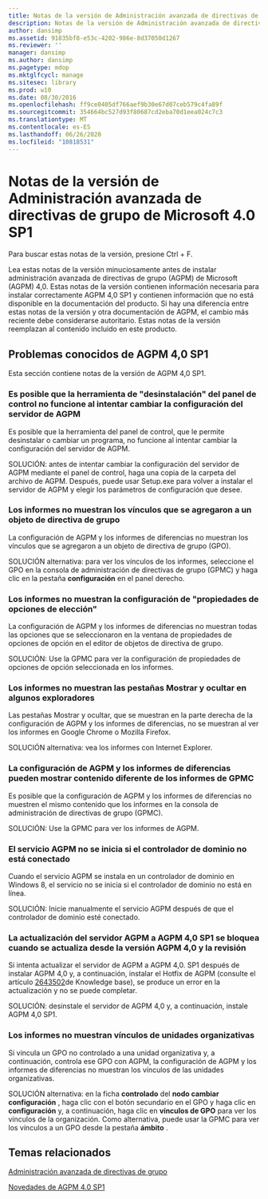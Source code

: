 ```yaml
---
title: Notas de la versión de Administración avanzada de directivas de grupo de Microsoft 4.0 SP1
description: Notas de la versión de Administración avanzada de directivas de grupo de Microsoft 4.0 SP1
author: dansimp
ms.assetid: 91835bf8-e53c-4202-986e-8d37050d1267
ms.reviewer: ''
manager: dansimp
ms.author: dansimp
ms.pagetype: mdop
ms.mktglfcycl: manage
ms.sitesec: library
ms.prod: w10
ms.date: 08/30/2016
ms.openlocfilehash: ff9ce0405df766aef9b30e67d07ceb579c4fa89f
ms.sourcegitcommit: 354664bc527d93f80687cd2eba70d1eea024c7c3
ms.translationtype: MT
ms.contentlocale: es-ES
ms.lasthandoff: 06/26/2020
ms.locfileid: "10818531"
---
```

# Notas de la versión de Administración avanzada de directivas de grupo de Microsoft 4.0 SP1


Para buscar estas notas de la versión, presione Ctrl + F.

Lea estas notas de la versión minuciosamente antes de instalar administración avanzada de directivas de grupo (AGPM) de Microsoft (AGPM) 4,0. Estas notas de la versión contienen información necesaria para instalar correctamente AGPM 4,0 SP1 y contienen información que no está disponible en la documentación del producto. Si hay una diferencia entre estas notas de la versión y otra documentación de AGPM, el cambio más reciente debe considerarse autoritario. Estas notas de la versión reemplazan al contenido incluido en este producto.

## Problemas conocidos de AGPM 4,0 SP1


Esta sección contiene notas de la versión de AGPM 4,0 SP1.

### <a href="" id="control-panel-s--uninstall--tool-may-not-work-when-you-try-to-change-agpm-server-settings"></a>Es posible que la herramienta de "desinstalación" del panel de control no funcione al intentar cambiar la configuración del servidor de AGPM

Es posible que la herramienta del panel de control, que le permite desinstalar o cambiar un programa, no funcione al intentar cambiar la configuración del servidor de AGPM.

SOLUCIÓN: antes de intentar cambiar la configuración del servidor de AGPM mediante el panel de control, haga una copia de la carpeta del archivo de AGPM. Después, puede usar Setup.exe para volver a instalar el servidor de AGPM y elegir los parámetros de configuración que desee.

### Los informes no muestran los vínculos que se agregaron a un objeto de directiva de grupo

La configuración de AGPM y los informes de diferencias no muestran los vínculos que se agregaron a un objeto de directiva de grupo (GPO).

SOLUCIÓN alternativa: para ver los vínculos de los informes, seleccione el GPO en la consola de administración de directivas de grupo (GPMC) y haga clic en la pestaña **configuración** en el panel derecho.

### <a href="" id="reports-do-not-display-all--choice-options-properties--settings"></a>Los informes no muestran la configuración de "propiedades de opciones de elección"

La configuración de AGPM y los informes de diferencias no muestran todas las opciones que se seleccionaron en la ventana de propiedades de opciones de opción en el editor de objetos de directiva de grupo.

SOLUCIÓN: Use la GPMC para ver la configuración de propiedades de opciones de opción seleccionada en los informes.

### Los informes no muestran las pestañas Mostrar y ocultar en algunos exploradores

Las pestañas Mostrar y ocultar, que se muestran en la parte derecha de la configuración de AGPM y los informes de diferencias, no se muestran al ver los informes en Google Chrome o Mozilla Firefox.

SOLUCIÓN alternativa: vea los informes con Internet Explorer.

### La configuración de AGPM y los informes de diferencias pueden mostrar contenido diferente de los informes de GPMC

Es posible que la configuración de AGPM y los informes de diferencias no muestren el mismo contenido que los informes en la consola de administración de directivas de grupo (GPMC).

SOLUCIÓN: Use la GPMC para ver los informes de AGPM.

### El servicio AGPM no se inicia si el controlador de dominio no está conectado

Cuando el servicio AGPM se instala en un controlador de dominio en Windows 8, el servicio no se inicia si el controlador de dominio no está en línea.

SOLUCIÓN: Inicie manualmente el servicio AGPM después de que el controlador de dominio esté conectado.

### La actualización del servidor AGPM a AGPM 4,0 SP1 se bloquea cuando se actualiza desde la versión AGPM 4,0 y la revisión

Si intenta actualizar el servidor de AGPM a AGPM 4,0. SP1 después de instalar AGPM 4,0 y, a continuación, instalar el Hotfix de AGPM (consulte el artículo [2643502](https://go.microsoft.com/fwlink/?LinkId=254474)de Knowledge base), se produce un error en la actualización y no se puede completar.

SOLUCIÓN: desinstale el servidor de AGPM 4,0 y, a continuación, instale AGPM 4,0 SP1.

### Los informes no muestran vínculos de unidades organizativas

Si vincula un GPO no controlado a una unidad organizativa y, a continuación, controla ese GPO con AGPM, la configuración de AGPM y los informes de diferencias no muestran los vínculos de las unidades organizativas.

SOLUCIÓN alternativa: en la ficha **controlado** del **nodo cambiar configuración** , haga clic con el botón secundario en el GPO y haga clic en **configuración** y, a continuación, haga clic en **vínculos de GPO** para ver los vínculos de la organización. Como alternativa, puede usar la GPMC para ver los vínculos a un GPO desde la pestaña **ámbito** .

## Temas relacionados


[Administración avanzada de directivas de grupo](index.md)

[Novedades de AGPM 4.0 SP1](whats-new-in-agpm-40-sp1.md)

 

 





